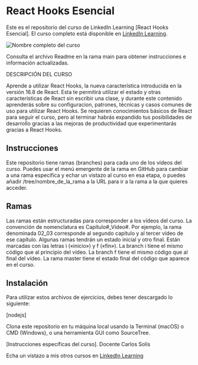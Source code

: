 # React Hooks Esencial

Este es el repositorio del curso de LinkedIn Learning [React Hooks Esencial]. El curso completo está disponible en [LinkedIn Learning][lil-course-url].

![Nombre completo del curso][lil-thumbnail-url] 

Consulta el archivo Readme en la rama main para obtener instrucciones e información actualizadas.

DESCRIPCIÓN DEL CURSO

Aprende a utilizar React Hooks, la nueva característica introducida en la versión 16.8 de React. Esta te permitirá utilizar el estado y otras características de React sin escribir una clase, y durante este contenido aprenderás sobre su configuracion, patrones, técnicas y casos comunes de uso para utilizar React Hooks. Se requieren conocimientos básicos de React para seguir el curso, pero al terminar habrás expandido tus posibilidades de desarrollo gracias a las mejoras de productividad que experimentarás gracias a React Hooks.

## Instrucciones

Este repositorio tiene ramas (branches) para cada uno de los vídeos del curso. Puedes usar el menú emergente de la rama en GitHub para cambiar a una rama específica y echar un vistazo al curso en esa etapa, o puedes añadir /tree/nombre_de_la_rama a la URL para ir a la rama a la que quieres acceder.

## Ramas

Las ramas están estructuradas para corresponder a los vídeos del curso. La convención de nomenclatura es Capítulo#_Vídeo#. Por ejemplo, la rama denominada 02_03 corresponde al segundo capítulo y al tercer vídeo de ese capítulo. Algunas ramas tendrán un estado inicial y otro final. Están marcadas con las letras i («inicio») y f («fin»). La branch i tiene el mismo código que al principio del vídeo. La branch f tiene el mismo código que al final del vídeo. La rama master tiene el estado final del código que aparece en el curso.

## Instalación

Para utilizar estos archivos de ejercicios, debes tener descargado lo siguiente: 

[nodejs]

Clona este repositorio en tu máquina local usando la Terminal (macOS) o CMD (Windows), o una herramienta GUI como SourceTree.

[Instrucciones específicas del curso].
Docente
Carlos Solís

Echa un vistazo a mis otros cursos en [LinkedIn Learning](https://www.linkedin.com/learning/instructors/carlos-solis) 

[0]: # (Replace these placeholder URLs with actual course URLs)

[lil-course-url]: https://www.linkedin.com/learning/react-hooks-esencial/descubriendo-las-posibilidades-de-react-hooks
[lil-thumbnail-url]: https://media-exp1.licdn.com/dms/image/C4E0DAQHgwPQjGQ0T6w/learning-public-crop_675_1200/0/1633940820650?e=1634990400&v=beta&t=xuEZd6NfSFFI-k3rDEy9BWm3APt0TPqw5vBqqBw5y_I

